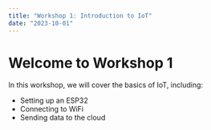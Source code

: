 ```yaml
---
title: "Workshop 1: Introduction to IoT"
date: "2023-10-01"
---
```


# Welcome to Workshop 1

In this workshop, we will cover the basics of IoT, including:

- Setting up an ESP32
- Connecting to WiFi
- Sending data to the cloud